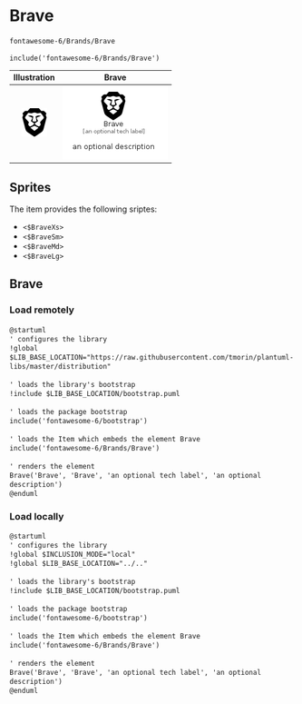 # Brave


```text
fontawesome-6/Brands/Brave
```

```text
include('fontawesome-6/Brands/Brave')
```



| Illustration | Brave |
| :---: | :---: |
| ![illustration for Illustration](../../fontawesome-6/Brands/Brave.png) | ![illustration for Brave](../../fontawesome-6/Brands/Brave.Local.png) |



## Sprites
The item provides the following sriptes:

- `<$BraveXs>`
- `<$BraveSm>`
- `<$BraveMd>`
- `<$BraveLg>`





## Brave

### Load remotely
```plantuml
@startuml
' configures the library
!global $LIB_BASE_LOCATION="https://raw.githubusercontent.com/tmorin/plantuml-libs/master/distribution"

' loads the library's bootstrap
!include $LIB_BASE_LOCATION/bootstrap.puml

' loads the package bootstrap
include('fontawesome-6/bootstrap')

' loads the Item which embeds the element Brave
include('fontawesome-6/Brands/Brave')

' renders the element
Brave('Brave', 'Brave', 'an optional tech label', 'an optional description')
@enduml
```

### Load locally
```plantuml
@startuml
' configures the library
!global $INCLUSION_MODE="local"
!global $LIB_BASE_LOCATION="../.."

' loads the library's bootstrap
!include $LIB_BASE_LOCATION/bootstrap.puml

' loads the package bootstrap
include('fontawesome-6/bootstrap')

' loads the Item which embeds the element Brave
include('fontawesome-6/Brands/Brave')

' renders the element
Brave('Brave', 'Brave', 'an optional tech label', 'an optional description')
@enduml
```

